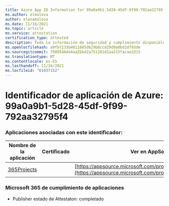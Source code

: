 ```yaml
---
title: Azure App ID Information for 99a0a9b1-5d28-45df-9f99-792aa32795f4
ms.author: elmalova
author: elenamalova
ms.date: 11/16/2021
ms.topic: article
ms.service: attestation
certification_type: attested
description: Toda la información de seguridad y cumplimiento disponible para 99a0a9b1-5d28-45df-9f99-792aa32795f4.
ms.openlocfilehash: a9fb7133b4011885d629b8ccd29d9a0bd1df93de
ms.sourcegitcommit: 7989546de4aa2bbd2a751281d1aa215facae2d15
ms.translationtype: MT
ms.contentlocale: es-ES
ms.lasthandoff: 11/16/2021
ms.locfileid: "61037152"
---
```

# <a name="azure-app-id-99a0a9b1-5d28-45df-9f99-792aa32795f4"></a>Identificador de aplicación de Azure: 99a0a9b1-5d28-45df-9f99-792aa32795f4


### <a name="apps-associated-with-this-id"></a>Aplicaciones asociadas con este identificador:
| **Nombre de la aplicación** | **Certificado** | **Ver en AppSource** |
|--------------|---------------|-----------------------|
| [365Projects](https://docs.microsoft.com/microsoft-365-app-certification/forward/WA200002160) |  | [https://appsource.microsoft.com/product/office/WA200002160](https://appsource.microsoft.com/product/office/WA200002160) |

### <a name="microsoft-365-app-compliance-status"></a>Microsoft 365 de cumplimiento de aplicaciones
- Publisher estado de Attestaton: completado
